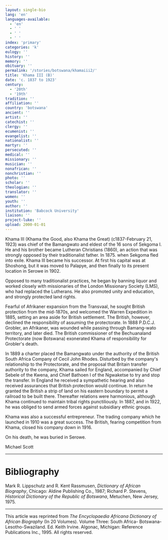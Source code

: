 ```yaml
---
layout: single-bio
lang: 'en'
languages-available:
  - 'en'
  - ' '
  - ' '
  - ' '
index: 'primary'
categories: 'k'
eulogy: ''
history: ''
memory: ''
obituary: ''
permalink: '/stories/botswana/khamaiii2/'
title: 'Khama III (B)'
date: 'c. 1837 to 1923'
century:
  - '20th'
  - '19th'
tradition: ''
affiliation: ''
country: 'botswana'
ancient: ''
artist: ''
catechist: ''
clergy: ''
ecumenist: ''
evangelist: ''
nationalist: ''
martyr: ''
persecuted: ''
medical: ''
missionary: ''
musician: ''
nonafrican: ''
nonchristian: ''
photo: ''
scholar: ''
theologian: ''
translator: ''
women: ''
youth: ''
author: ''
institution: 'Babcock University'
liaison: ''
project-luke: ''
upload: 2000-01-01
---
```



Khama III (Khama the Good, also Khama the Great) (c1837-February 21, 1923) was chief of the Bamangwato and eldest of the 16 sons of Sekgoma I. He and his brother became Lutheran Christians (1860), an action that was strongly opposed by their traditionalist father. In 1875. when Sekgoma fled into exile. Khama III became his successor. At first his capital was at Shoshong, but it was moved to Palapye, and then finally to its present location in Serowe in 1902.

Opposed to many traditionalist practices, he began by banning liquor and worked closely with missionaries of the London Missionary Society (LMS), who had replaced the Lutherans. He also promoted unity and education, and strongly protected land rights.

Fearful of Afrikaner expansion from the Transvaal, he sought British protection from the mid-1870s, and welcomed the Warren Expedition in 1885, setting an area aside for British settlement. The British, however, declined the responsibility of assuming the protectorate. In 1888 P.D.C.J. Grobler, an Afrikaner, was wounded while passing through Bamang-wato territory, and later died. The British commissioner of the Bechuanaland Protectorate (now Botswana) exonerated Khama of responsibility for Grobler's death.

In 1889 a charter placed the Bamangwato under the authority of the British South Africa Company of Cecil John Rhodes. Disturbed by the company's relationship to the Protectorate, and the proposal that Britain transfer authority to the company, Khama sailed for England, accompanied by Chief Sebele of the Kwena, and Chief Bathoen I of the Ngwaketse to try and stop the transfer. In England he received a sympathetic hearing and also received assurances that British protection would continue. In return he granted the British a strip of land on his eastern boundary to permit a railroad to be built there. Thereafter relations were harmonious, although Khama continued to maintain tribal rights punctiliously. In 1887, and in 1922, he was obliged to send armed forces against subsidiary ethnic groups.

Khama was also a successful entrepreneur. The trading company which he launched in 1910 was a great success. The British, fearing competition from Khama, closed his company down in 1916.

On his death, he was buried in Serowe.

Michael Scott

---

# Bibliography

Mark R. Lippschutz and R. Kent Rassmusen, *Dictionary of African Biography*, Chicago: Aldine Publishing Co., 1987; Richard P. Stevens, *Historical Dictionary of the Republic of Botswana*, Metuchen, New Jersey, 1975.

---

This article was reprinted from *The Encyclopaedia Africana Dictionary of African Biography* (In 20 Volumes). Volume Three: South Africa- Botswana-Lesotho-Swaziland. Ed. Keith Irvine. Algonac, Michigan: Reference Publications Inc., 1995.  All rights reserved.
